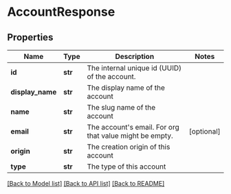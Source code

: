 # AccountResponse

## Properties
Name | Type | Description | Notes
------------ | ------------- | ------------- | -------------
**id** | **str** | The internal unique id (UUID) of the account. | 
**display_name** | **str** | The display name of the account | 
**name** | **str** | The slug name of the account | 
**email** | **str** | The account&#x27;s email. For org that value might be empty. | [optional] 
**origin** | **str** | The creation origin of this account | 
**type** | **str** | The type of this account | 

[[Back to Model list]](../README.md#documentation-for-models) [[Back to API list]](../README.md#documentation-for-api-endpoints) [[Back to README]](../README.md)

